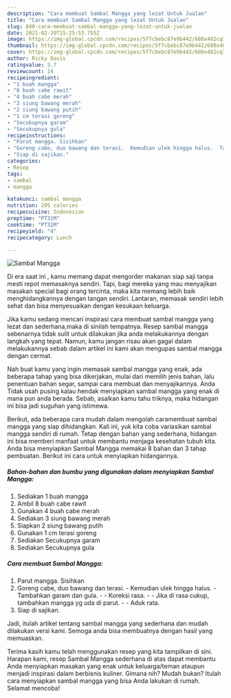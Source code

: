 ```yaml
---
description: "Cara membuat Sambal Mangga yang lezat Untuk Jualan"
title: "Cara membuat Sambal Mangga yang lezat Untuk Jualan"
slug: 840-cara-membuat-sambal-mangga-yang-lezat-untuk-jualan
date: 2021-02-20T15:25:53.755Z
image: https://img-global.cpcdn.com/recipes/5f7cbebc87e9b442/680x482cq70/sambal-mangga-foto-resep-utama.jpg
thumbnail: https://img-global.cpcdn.com/recipes/5f7cbebc87e9b442/680x482cq70/sambal-mangga-foto-resep-utama.jpg
cover: https://img-global.cpcdn.com/recipes/5f7cbebc87e9b442/680x482cq70/sambal-mangga-foto-resep-utama.jpg
author: Ricky Davis
ratingvalue: 3.7
reviewcount: 14
recipeingredient:
- "1 buah mangga"
- "8 buah cabe rawit"
- "4 buah cabe merah"
- "3 siung bawang merah"
- "2 siung bawang putih"
- "1 cm terasi goreng"
- "Secukupnya garam"
- "Secukupnya gula"
recipeinstructions:
- "Parut mangga. Sisihkan"
- "Goreng cabe, duo bawang dan terasi.  Kemudian ulek hingga halus.  Tambahkan garam dan gula.   Koreksi rasa.   Jika di rasa cukup, tambahkan mangga yg uda di parut.  Aduk rata."
- "Siap di sajikan."
categories:
- Resep
tags:
- sambal
- mangga

katakunci: sambal mangga 
nutrition: 295 calories
recipecuisine: Indonesian
preptime: "PT31M"
cooktime: "PT32M"
recipeyield: "4"
recipecategory: Lunch

---
```



![Sambal Mangga](https://img-global.cpcdn.com/recipes/5f7cbebc87e9b442/680x482cq70/sambal-mangga-foto-resep-utama.jpg)

Di era  saat ini , kamu memang dapat mengorder makanan siap saji tanpa mesti repot memasaknya sendiri. Tapi, bagi mereka yang mau menyajikan masakan special bagi orang tercinta, maka kita memang lebih baik menghidangkannya dengan tangan sendiri. Lantaran, memasak sendiri lebih sehat dan bisa menyesuaikan dengan kesukaan keluarga.

Jika kamu sedang mencari inspirasi cara membuat sambal mangga yang lezat dan sederhana,maka di sinilah tempatnya. Resep sambal mangga  sebenarnya tidak sulit untuk dilakukan jika anda melakukannya dengan langkah yang tepat. Namun, kamu jangan risau akan gagal dalam melakukannya 
sebab dalam artikel ini kami akan mengupas sambal mangga dengan cermat.  



Nah buat kamu yang ingin memasak sambal mangga yang enak, ada beberapa tahap yang bisa dikerjakan, mulai dari memilih jenis bahan, lalu penentuan bahan segar, sampai cara membuat dan menyajikannya. Anda Tidak usah pusing kalau hendak menyiapkan sambal mangga yang enak di mana pun anda berada. Sebab, asalkan kamu  tahu triknya, maka hidangan ini bisa jadi suguhan yang istimewa.

Berikut, ada beberapa cara mudah dalam mengolah caramembuat sambal mangga yang siap dihidangkan. Kali ini, yuk kita coba variasikan sambal mangga sendiri di rumah. Tetap dengan bahan yang sederhana, hidangan ini bisa memberi manfaat untuk membantu menjaga kesehatan tubuh kita. Anda bisa menyiapkan Sambal Mangga memakai 8 bahan dan 3 tahap pembuatan. Berikut ini cara untuk menyiapkan hidangannya.

<!--inarticleads1-->

##### Bahan-bahan dan bumbu yang digunakan dalam menyiapkan Sambal Mangga:

1. Sediakan 1 buah mangga
1. Ambil 8 buah cabe rawit
1. Gunakan 4 buah cabe merah
1. Sediakan 3 siung bawang merah
1. Siapkan 2 siung bawang putih
1. Gunakan 1 cm terasi goreng
1. Sediakan Secukupnya garam
1. Sediakan Secukupnya gula




<!--inarticleads2-->

##### Cara membuat Sambal Mangga:

1. Parut mangga. Sisihkan
1. Goreng cabe, duo bawang dan terasi.  - Kemudian ulek hingga halus.  - Tambahkan garam dan gula.  -  - Koreksi rasa.  -  - Jika di rasa cukup, tambahkan mangga yg uda di parut. -  - Aduk rata.
1. Siap di sajikan.




Jadi, itulah artikel tentang  sambal mangga  yang sederhana dan mudah dilakukan versi kami. Semoga anda bisa membuatnya dengan hasil yang memuaskan. 

Terima kasih kamu telah menggunakan resep yang kita tampilkan di sini. Harapan kami, resep  Sambal Mangga sederhana di atas dapat membantu Anda menyiapkan masakan yang enak untuk keluarga/teman ataupun menjadi inspirasi dalam berbisnis kuliner. Gimana nih? Mudah bukan? Itulah cara menyiapkan sambal mangga yang bisa Anda lakukan di rumah. Selamat mencoba!

